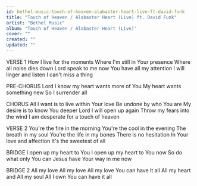 ```yaml
---
id: bethel-music-touch-of-heaven-alabaster-heart-live-ft-david-funk
title: "Touch of Heaven / Alabaster Heart (Live) ft. David Funk"
artist: "Bethel Music"
album: "Touch of Heaven / Alabaster Heart (Live)"
cover: ""
created: ""
updated: ""
---
```


VERSE 1
How I live for the moments
Where I'm still in Your presence
Where all noise dies down
Lord speak to me now
You have all my attention
I will linger and listen
I can't miss a thing
 
PRE-CHORUS
Lord I know my heart wants more of You
My heart wants something new
So I surrender all
 
CHORUS
All I want is to live within Your love
Be undone by who You are
My desire is to know You deeper
Lord I will open up again
Throw my fears into the wind
I am desperate for a touch of heaven
 
VERSE 2
You're the fire in the morning
You're the cool in the evening
The breath in my soul
You're the life in my bones
There is no hesitation
In Your love and affection
It's the sweetest of all
 
BRIDGE
I open up my heart to You
I open up my heart to You now
So do what only You can
Jesus have Your way in me now
 
BRIDGE 2
All my love
All my love
All my love
You can have it all
All my heart and
All my soul
All I own
You can have it all